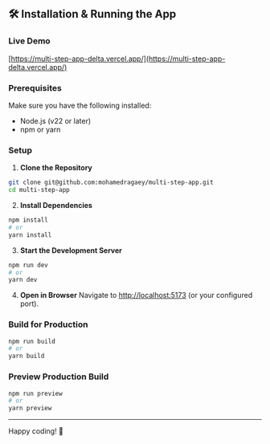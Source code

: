 ## 🛠 Installation & Running the App

### Live Demo
[https://multi-step-app-delta.vercel.app/](https://multi-step-app-delta.vercel.app/)

### Prerequisites
Make sure you have the following installed:
- Node.js (v22 or later)
- npm or yarn

### Setup

1. **Clone the Repository**
```bash
git clone git@github.com:mohamedragaey/multi-step-app.git
cd multi-step-app
```

2. **Install Dependencies**
```bash
npm install
# or
yarn install
```

3. **Start the Development Server**
```bash
npm run dev
# or
yarn dev
```

4. **Open in Browser**
Navigate to [http://localhost:5173](http://localhost:5173) (or your configured port).

### Build for Production
```bash
npm run build
# or
yarn build
```

### Preview Production Build
```bash
npm run preview
# or
yarn preview
```

---

Happy coding! 🎉
